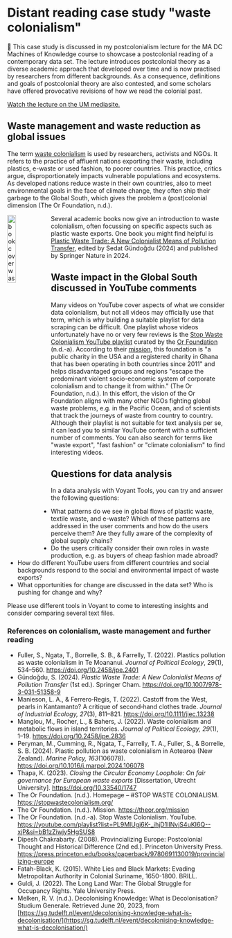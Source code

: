 # Distant reading case study "waste colonialism"

:book: This case study is discussed in my postcolonialism lecture for the MA DC Machines of Knowledge course to showcase a postcolonial reading of a contemporary data set. The lecture introduces postcolonial theory as a diverse academic approach that developed over time and is now practised by researchers from different backgrounds. As a consequence, definitions and goals of postcolonial theory are also contested, and some scholars have offered provocative revisions of how we read the colonial past. 

<a href="https://mediasite.maastrichtuniversity.nl/Mediasite/Play/a77329409890416782957b122e9c094a1d">Watch the lecture on the UM mediasite.</a>

## Waste management and waste reduction as global issues

The term [waste colonialism](https://stopwastecolonialism.org/) is used by researchers, activists and NGOs. It refers to the practice of affluent nations exporting their waste, including plastics, e-waste or used fashion, to poorer countries. This practice, critics argue, disproportionately impacts vulnerable populations and ecosystems. As developed nations reduce waste in their own countries, also to meet environmental goals in the face of climate change, they often ship their garbage to the Global South, which gives the problem a (post)colonial dimension (The Or Foundation, n.d.).

<img src="https://mikroplastik.org/wp-content/uploads/2024/03/Basliksiz-1.jpg" alt="book cover waste" style="float: left; width: 20%;">

Several academic books now give an introduction to waste colonialism, often focussing on specific aspects such as plastic waste exports. One book you might find helpful is [Plastic Waste Trade: A New Colonialist Means of Pollution Transfer](https://link.springer.com/book/10.1007/978-3-031-51358-9), edited by Sedat Gündoğdu (2024) and published by Springer Nature in 2024.

## Waste impact in the Global South discussed in YouTube comments

Many videos on YouTube cover aspects of what we consider data colonialism, but not all videos may officially use that term, which is why building a suitable playlist for data scraping can be difficult. One playlist whose videos unfortunately have no or very few reviews is the [Stop Waste Colonialism YouTube playlist](https://www.youtube.com/playlist?list=PL9MlUgj6K-_ihjD1IlNvjS4uKI6Q--xjP) curated by the [Or Foundation](https://theor.org/) (n.d.-a). According to their [mission](https://theor.org/mission), this foundation is "a public charity in the USA and a registered charity in Ghana that has been operating in both countries since 2011" and helps disadvantaged groups and regions "escape the predominant violent socio-economic system of corporate colonialism and to change it from within." (The Or Foundation, n.d.). In this effort, the vision of the Or Foundation aligns with many other NGOs fighting global waste problems, e.g. in the Pacific Ocean, and of scientists that track the journeys of waste from country to country. Although their playlist is not suitable for text analysis per se, it can lead you to similar YouTube content with a sufficient number of comments. You can also search for terms like "waste export", "fast fashion" or "climate colonialism" to find interesting videos. 

## Questions for data analysis

In a data analysis with Voyant Tools, you can try and answer the following questions:

- What patterns do we see in global flows of plastic waste, textile waste, and e-waste? Which of these patterns are addressed in the user comments and how do the users perceive them? Are they fully aware of the complexity of global supply chains?
- Do the users critically consider their own roles in waste production, e.g. as buyers of cheap fashion made abroad?
- How do different YouTube users from different countries and social backgrounds respond to the social and environmental impact of waste exports?
- What opportunities for change are discussed in the data set? Who is pushing for change and why?

Please use different tools in Voyant to come to interesting insights and consider comparing several text files.

### References on colonialism, waste management and further reading

- Fuller, S., Ngata, T., Borrelle, S. B., & Farrelly, T. (2022). Plastics pollution as waste colonialism in Te Moananui. _Journal of Political Ecology_, 29(1), 534–560. https://doi.org/10.2458/jpe.2401
- Gündoğdu, S. (2024). _Plastic Waste Trade: A New Colonialist Means of Pollution Transfer_ (1st ed.). Springer Cham. https://doi.org/10.1007/978-3-031-51358-9
- Manieson, L. A., & Ferrero‐Regis, T. (2022). Castoff from the West, pearls in Kantamanto? A critique of second‐hand clothes trade. _Journal of Industrial Ecology, 27_(3), 811–821. https://doi.org/10.1111/jiec.13238
- Manglou, M., Rocher, L., & Bahers, J. (2022). Waste colonialism and metabolic flows in island territories. _Journal of Political Ecology, 29_(1), 1–19. https://doi.org/10.2458/jpe.2836 
- Peryman, M., Cumming, R., Ngata, T., Farrelly, T. A., Fuller, S., & Borrelle, S. B. (2024). Plastic pollution as waste colonialism in Aotearoa (New Zealand). _Marine Policy, 163_(106078). https://doi.org/10.1016/j.marpol.2024.106078
- Thapa, K. (2023). _Closing the Circular Economy Loophole: On fair governance for European waste exports_ [Dissertation, Utrecht University]. https://doi.org/10.33540/1747
- The Or Foundation. (n.d.). Homepage – #STOP WASTE COLONIALISM. https://stopwastecolonialism.org/
- The Or Foundation. (n.d.). Mission. https://theor.org/mission
- The Or Foundation. (n.d.-a). Stop Waste Colonialism. YouTube. https://youtube.com/playlist?list=PL9MlUgj6K-_ihjD1IlNvjS4uKI6Q--xjP&si=bB1zZiwjy5HgSUS8
- Dipesh Chakrabarty. (2008). Provincializing Europe: Postcolonial Thought and Historical Difference (2nd ed.). Princeton University Press. https://press.princeton.edu/books/paperback/9780691130019/provincializing-europe
- Fatah-Black, K. (2015). White Lies and Black Markets: Evading Metropolitan Authority in Colonial Suriname, 1650-1800. BRILL.
- Guldi, J. (2022). The Long Land War: The Global Struggle for Occupancy Rights. Yale University Press.
- Melken, R. V. (n.d.). Decolonising Knowledge: What is Decolonisation? Studium Generale. Retrieved June 20, 2023, from [https://sg.tudelft.nl/event/decolonising-knowledge-what-is-decolonisation/](https://sg.tudelft.nl/event/decolonising-knowledge-what-is-decolonisation/)

